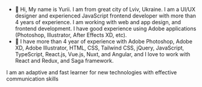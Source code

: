 - 👋 Hi, My name is Yurii. I am from great city of Lviv, Ukraine. I am a UI/UX designer and experienced JavaScript frontend developer with more than 4 years of experience. I am working with web and app design, and frontend development. I have good experience using Adobe applications (Photoshop, Illustrator, After Effects XD, etc).
- 🌱 I have more than 4 year of experience with Adobe Photoshop, Adobe XD, Adobe Illustrator, HTML, CSS, Tailwind CSS, jQuery, JavaScript, TypeScript, React.js, Vue.js, Nuxt, and Angular, and I love to work with React and Redux, and Saga framework.

I am an adaptive and fast learner for new technologies with effective communication skills
